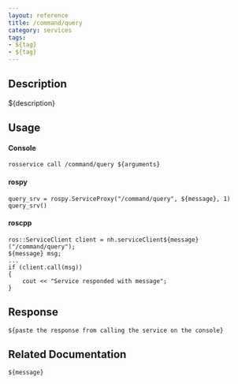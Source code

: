 ```yaml
---
layout: reference
title: /command/query
category: services
tags: 
- ${tag} 
- ${tag}
---
```


## Description
${description}

## Usage
#### Console
```
rosservice call /command/query ${arguments}
```

#### rospy
```
query_srv = rospy.ServiceProxy("/command/query", ${message}, 1)
query_srv()
```

#### roscpp
```
ros::ServiceClient client = nh.serviceClient${message}("/command/query");
${message} msg;
...
if (client.call(msg))
{
    cout << "Service responded with message";
}
```

## Response
```
${paste the response from calling the service on the console}
```

## Related Documentation
``${message}``